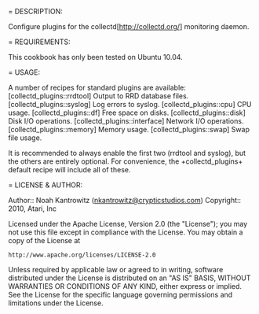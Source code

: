 = DESCRIPTION:

Configure plugins for the collectd[http://collectd.org/] monitoring daemon.

= REQUIREMENTS:

This cookbook has only been tested on Ubuntu 10.04.

= USAGE:

A number of recipes for standard plugins are available:
[collectd_plugins::rrdtool] Output to RRD database files.
[collectd_plugins::syslog] Log errors to syslog.
[collectd_plugins::cpu] CPU usage.
[collectd_plugins::df] Free space on disks.
[collectd_plugins::disk] Disk I/O operations.
[collectd_plugins::interface] Network I/O operations.
[collectd_plugins::memory] Memory usage.
[collectd_plugins::swap] Swap file usage.

It is recommended to always enable the first two (rrdtool and syslog),
but the others are entirely optional. For convenience, the
+collectd_plugins+ default recipe will include all of these.

= LICENSE & AUTHOR:

Author:: Noah Kantrowitz (<nkantrowitz@crypticstudios.com>)
Copyright:: 2010, Atari, Inc

Licensed under the Apache License, Version 2.0 (the "License");
you may not use this file except in compliance with the License.
You may obtain a copy of the License at

    http://www.apache.org/licenses/LICENSE-2.0

Unless required by applicable law or agreed to in writing, software
distributed under the License is distributed on an "AS IS" BASIS,
WITHOUT WARRANTIES OR CONDITIONS OF ANY KIND, either express or implied.
See the License for the specific language governing permissions and
limitations under the License.
